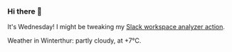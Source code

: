 ### Hi there :wave:

It's Wednesday! I might be tweaking my [Slack workspace analyzer action](https://github.com/bewuethr/slack-analyzer).

Weather in Winterthur: partly cloudy, at +7°C.
